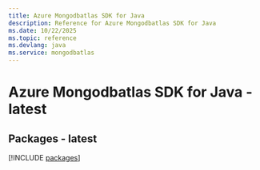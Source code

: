 ```yaml
---
title: Azure Mongodbatlas SDK for Java
description: Reference for Azure Mongodbatlas SDK for Java
ms.date: 10/22/2025
ms.topic: reference
ms.devlang: java
ms.service: mongodbatlas
---
```

# Azure Mongodbatlas SDK for Java - latest
## Packages - latest
[!INCLUDE [packages](mongodbatlas-index.md)]